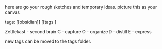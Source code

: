 here are go your rough sketches and temporary ideas.
picture this as your canvas

tags: [[obsidian]] [[tags]]

Zettlekast - second brain
C - capture
O - organize
D - distill
E - express

new tags can be moved to the tags folder.
